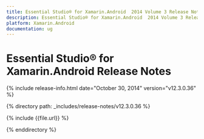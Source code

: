 ```yaml
---
title: Essential Studio® for Xamarin.Android  2014 Volume 3 Release Notes  
description: Essential Studio® for Xamarin.Android  2014 Volume 3 Release Notes  
platform: Xamarin.Android
documentation: ug
---
```


# Essential Studio® for Xamarin.Android  Release Notes  

{% include release-info.html date="October 30, 2014"  version="v12.3.0.36" %} 


{% directory path: _includes/release-notes/v12.3.0.36 %}

{% include {{file.url}} %}

{% enddirectory %}